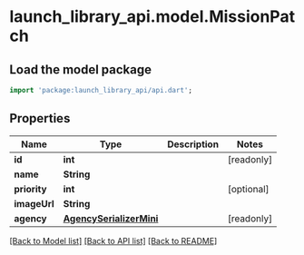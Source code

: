 # launch_library_api.model.MissionPatch

## Load the model package
```dart
import 'package:launch_library_api/api.dart';
```

## Properties
Name | Type | Description | Notes
------------ | ------------- | ------------- | -------------
**id** | **int** |  | [readonly] 
**name** | **String** |  | 
**priority** | **int** |  | [optional] 
**imageUrl** | **String** |  | 
**agency** | [**AgencySerializerMini**](AgencySerializerMini.md) |  | [readonly] 

[[Back to Model list]](../README.md#documentation-for-models) [[Back to API list]](../README.md#documentation-for-api-endpoints) [[Back to README]](../README.md)



